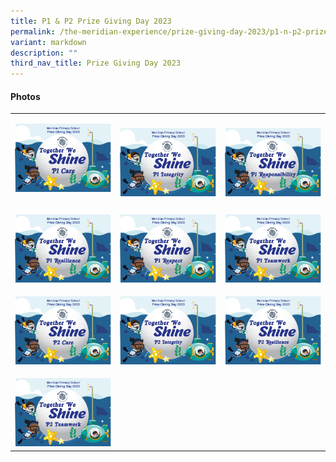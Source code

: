 ```yaml
---
title: P1 & P2 Prize Giving Day 2023
permalink: /the-meridian-experience/prize-giving-day-2023/p1-n-p2-prize-giving-day-2023/
variant: markdown
description: ""
third_nav_title: Prize Giving Day 2023
---
```

<h4>Photos</h4><p></p><table><tbody><tr><td rowspan="1" colspan="1"><p></p><div class="isomer-image-wrapper"><img style="width: 100%;" height="auto" width="100%" alt="" src="/images/The Meridian Experience/2023 Prize Giving Day/1CA.png"></div><p></p></td><td rowspan="1" colspan="1"><p></p><div class="isomer-image-wrapper"><img style="width: 100%;" height="auto" width="100%" alt="" src="/images/The Meridian Experience/2023 Prize Giving Day/1IN.png"></div></td><td rowspan="1" colspan="1"><p></p><div class="isomer-image-wrapper"><img style="width: 100%;" height="auto" width="100%" alt="" src="/images/The Meridian Experience/2023 Prize Giving Day/1RB.png"></div></td></tr><tr><td rowspan="1" colspan="1"><p></p><div class="isomer-image-wrapper"><img style="width: 100%" height="auto" width="100%" alt="" src="/images/The Meridian Experience/2023 Prize Giving Day/1RS.png"></div></td><td rowspan="1" colspan="1"><p></p><div class="isomer-image-wrapper"><img style="width: 100%" height="auto" width="100%" alt="" src="/images/The Meridian Experience/2023 Prize Giving Day/1RT.png"></div></td><td rowspan="1" colspan="1"><p></p><div class="isomer-image-wrapper"><img style="width: 100%" height="auto" width="100%" alt="" src="/images/The Meridian Experience/2023 Prize Giving Day/1TW.png"></div></td></tr><tr><td rowspan="1" colspan="1"><p></p><div class="isomer-image-wrapper"><img style="width: 100%" height="auto" width="100%" alt="" src="/images/The Meridian Experience/2023 Prize Giving Day/2CA.png"></div></td><td rowspan="1" colspan="1"><p></p><div class="isomer-image-wrapper"><img style="width: 100%" height="auto" width="100%" alt="" src="/images/The Meridian Experience/2023 Prize Giving Day/2IN.png"></div></td><td rowspan="1" colspan="1"><p></p><div class="isomer-image-wrapper"><img style="width: 100%" height="auto" width="100%" alt="" src="/images/The Meridian Experience/2023 Prize Giving Day/2RS.png"></div></td></tr><tr><td rowspan="1" colspan="1"><p></p><div class="isomer-image-wrapper"><img style="width: 100%" height="auto" width="100%" alt="" src="/images/The Meridian Experience/2023 Prize Giving Day/2TW.png"></div></td><td rowspan="1" colspan="1"><p></p></td><td rowspan="1" colspan="1"><p></p></td></tr></tbody></table><p></p>